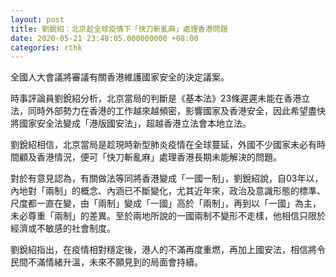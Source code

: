 ```yaml
---
layout: post
title: 劉銳紹：北京趁全球疫情下「快刀斬亂麻」處理香港問題
date: 2020-05-21 23:48:05.000000000 +08:00
categories: rthk
---
```


全國人大會議將審議有關香港維護國家安全的決定議案。

時事評論員劉銳紹分析，北京當局的判斷是《基本法》23條遲遲未能在香港立法，同時外部勢力在香港的工作越來越頻密，影響國家及香港安全，因此希望盡快將國家安全法變成「港版國安法」，超越香港立法會本地立法。

劉銳紹相信，北京當局是趁現時新型肺炎疫情在全球蔓延，外國不少國家未必有時間顧及香港情況，便可「快刀斬亂麻」處理香港長期未能解決的問題。

對於有意見認為，有關做法等同將香港變成「一國一制」，劉銳紹說，自03年以，內地對「兩制」的概念、內涵已不斷變化，尤其近年來，政治及意識形態的標準、尺度都一直在變，由「兩制」變成「一國」高於「兩制」，再到以「一國」為主，未必尊重「兩制」的差異。至於兩地所說的一國兩制不變形不走樣，他相信只限於經濟或不敏感的社會制度。

劉銳紹指出，在疫情相對穩定後，港人的不滿再度重燃，再加上國安法，相信將令民間不滿情緒升溫，未來不願見到的局面會持續。
